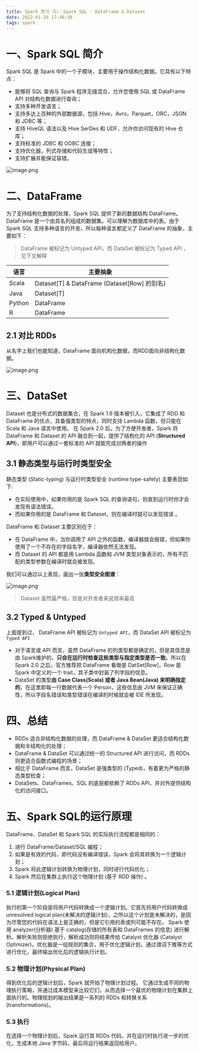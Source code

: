 ```yaml
---
title: Spark 学习（5）：Spark SQL - DataFrame & Dataset
date: 2022-01-26 17:46:38
tags: spark
---
```

# 一、Spark SQL 简介
Spark SQL 是 Spark 中的一个子模块，主要用于操作结构化数据。它具有以下特点：

- 能够将 SQL 查询与 Spark 程序无缝混合，允许您使用 SQL 或 DataFrame API 对结构化数据进行查询；
- 支持多种开发语言；
- 支持多达上百种的外部数据源，包括 Hive，Avro，Parquet，ORC，JSON 和 JDBC 等；
- 支持 HiveQL 语法以及 Hive SerDes 和 UDF，允许你访问现有的 Hive 仓库；
- 支持标准的 JDBC 和 ODBC 连接；
- 支持优化器，列式存储和代码生成等特性；
- 支持扩展并能保证容错。

![image.png](https://tva1.sinaimg.cn/large/005Rbifqly1gyr7zxqha3j30k906t76i.jpg)
# 二、DataFrame
为了支持结构化数据的处理，Spark SQL 提供了新的数据结构 DataFrame。DataFrame 是一个由具名列组成的数据集。可以理解为数据库中的表。由于 Spark SQL 支持多种语言的开发，所以每种语言都定义了 DataFrame 的抽象，主要如下：
> DataFrame 被标记为 Untyped API，而 DataSet 被标记为 Typed API ，见下文解释

| **语言** | **主要抽象** |
| --- | --- |
| Scala | Dataset[T] & DataFrame (Dataset[Row] 的别名) |
| Java | Dataset[T] |
| Python | DataFrame |
| R | DataFrame |

## 2.1 对比 RDDs
从名字上我们也能知道，DataFrame 面向机构化数据，而RDD面向非结构化数据。  

![image.png](https://tva1.sinaimg.cn/large/005Rbifqly1gyr7zlcstij30go08sq5r.jpg)


# 三、DataSet
Dataset 也是分布式的数据集合，在 Spark 1.6 版本被引入，它集成了 RDD 和 DataFrame 的优点，具备强类型的特点，同时支持 Lambda 函数，但只能在 Scala 和 Java 语言中使用。
在 Spark 2.0 后，为了方便开发者，Spark 将 DataFrame 和 Dataset 的 API 融合到一起，提供了结构化的 API (**Structured API**)，即用户可以通过一套标准的 API 就能完成对两者的操作


## 3.1 静态类型与运行时类型安全
静态类型 (Static-typing) 与运行时类型安全 (runtime type-safety) 主要表现如下:

- 在实际使用中，如果你用的是 Spark SQL 的查询语句，则直到运行时你才会发现有语法错误。
- 而如果你用的是 DataFrame 和 Dataset，则在编译时就可以发现错误 。

DataFrame 和 Dataset 主要区别在于：

- 在 DataFrame 中，当你调用了 API 之外的函数，编译器就会报错，但如果你使用了一个不存在的字段名字，编译器依然无法发现。
- 而 Dataset 的 API 都是用 Lambda 函数和 JVM 类型对象表示的，所有不匹配的类型参数在编译时就会被发现。



我们可以通过以上表现，画出一张**类型安全图谱**：  

![image.png](https://tva1.sinaimg.cn/large/005Rbifqly1gyr801nhsaj31e40l0qaz.jpg)
> Dataset 虽然最严格，但是对开发者来说效率最高

## 3.2 Typed & Untyped
上面提到过， DataFrame API 被标记为 `Untyped API`，而 DataSet API 被标记为 `Typed API`

- 对于语言或 API 而言，虽然 DataFrame 的列类型都是确定的，但是其信息是由 Spark维护的，**只会在运行时检查这些类型与指定类型是否一致**。所以在 Spark 2.0 之后，官方推荐把 DataFrame 看做是 DatSet[Row]，Row 是 Spark 中定义的一个 trait，其子类中封装了列字段的信息。
- DataSet 的类型**由 Case Class(Scala) 或者 Java Bean(Java) 来明确指定的**，在这里即每一行数据代表一个 Person，这些信息由 JVM 来保证正确性，所以字段名错误和类型错误在编译的时候就会被 IDE 所发现。
# 四、总结

- RDDs 适合非结构化数据的处理，而 DataFrame & DataSet 更适合结构化数据和半结构化的处理；
- DataFrame & DataSet 可以通过统一的 Structured API 进行访问，而 RDDs 则更适合函数式编程的场景；
- 相比于 DataFrame 而言，DataSet 是强类型的 (Typed)，有着更为严格的静态类型检查；
- DataSets、DataFrames、SQL 的底层都依赖了 RDDs API，并对外提供结构化的访问接口。
# 五、Spark SQL的运行原理
DataFrame、DataSet 和 Spark SQL 的实际执行流程都是相同的：

1. 进行 DataFrame/Dataset/SQL 编程；
1. 如果是有效的代码，即代码没有编译错误，Spark 会将其转换为一个逻辑计划；
1. Spark 将此逻辑计划转换为物理计划，同时进行代码优化；
1. Spark 然后在集群上执行这个物理计划 (基于 RDD 操作) 。
### 5.1 逻辑计划(Logical Plan)
执行的第一个阶段是将用户代码转换成一个逻辑计划。它首先将用户代码转换成 unresolved logical plan(未解决的逻辑计划)，之所以这个计划是未解决的，是因为尽管您的代码在语法上是正确的，但是它引用的表或列可能不存在。 Spark 使用 analyzer(分析器) 基于 catalog(存储的所有表和 DataFrames 的信息) 进行解析。解析失败则拒绝执行，解析成功则将结果传给 Catalyst 优化器 (Catalyst Optimizer)，优化器是一组规则的集合，用于优化逻辑计划，通过谓词下推等方式进行优化，最终输出优化后的逻辑执行计划。


### 5.2 物理计划(Physical Plan)
得到优化后的逻辑计划后，Spark 就开始了物理计划过程。 它通过生成不同的物理执行策略，并通过成本模型来比较它们，从而选择一个最优的物理计划在集群上面执行的。物理规划的输出结果是一系列的 RDDs 和转换关系 (transformations)。


### 5.3 执行
在选择一个物理计划后，Spark 运行其 RDDs 代码，并在运行时执行进一步的优化，生成本地 Java 字节码，最后将运行结果返回给用户。
